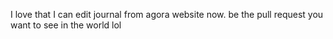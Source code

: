 I love that I can edit journal from agora website now. be the pull request you want to see in the world lol